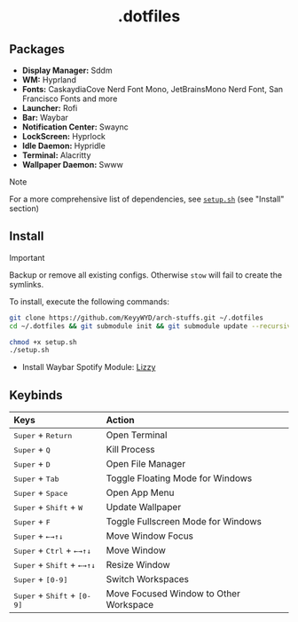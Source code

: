 <div align="center">

# .dotfiles

</div>

## Packages
 - **Display Manager:** Sddm
 - **WM:** Hyprland
 - **Fonts:** CaskaydiaCove Nerd Font Mono, JetBrainsMono Nerd Font, San Francisco Fonts and more
 - **Launcher:** Rofi
 - **Bar:** Waybar
 - **Notification Center:** Swaync
 - **LockScreen:** Hyprlock
 - **Idle Daemon:** Hypridle
 - **Terminal:** Alacritty
 - **Wallpaper Daemon:** Swww

> [!Note]
> For a more comprehensive list of dependencies, see [`setup.sh`](https://github.com/KeyyWYD/arch-stuffs/blob/main/setup.sh) (see "Install" section)

## Install

> [!IMPORTANT]
> Backup or remove all existing configs. Otherwise `stow` will fail to create the symlinks.

To install, execute the following commands:
```bash
git clone https://github.com/KeyyWYD/arch-stuffs.git ~/.dotfiles
cd ~/.dotfiles && git submodule init && git submodule update --recursive

chmod +x setup.sh
./setup.sh
```
 - Install Waybar Spotify Module: [Lizzy](https://github.com/stefur/lizzy)

## Keybinds

<div align="center">

| Keys | Action |
| :--- | :--- |
| <kbd>Super</kbd> + <kbd>Return</kbd> | Open Terminal |
| <kbd>Super</kbd> + <kbd>Q</kbd> | Kill Process |
| <kbd>Super</kbd> + <kbd>D</kbd> | Open File Manager |
| <kbd>Super</kbd> + <kbd>Tab</kbd> | Toggle Floating Mode for Windows |
| <kbd>Super</kbd> + <kbd>Space</kbd> | Open App Menu |
| <kbd>Super</kbd> + <kbd>Shift</kbd> + <kbd>W</kbd> | Update Wallpaper |
| <kbd>Super</kbd> + <kbd>F</kbd> | Toggle Fullscreen Mode for Windows |
| <kbd>Super</kbd> + <kbd>←</kbd><kbd>→</kbd><kbd>↑</kbd><kbd>↓</kbd> | Move Window Focus |
| <kbd>Super</kbd> + <kbd>Ctrl</kbd> + <kbd>←</kbd><kbd>→</kbd><kbd>↑</kbd><kbd>↓</kbd> | Move Window |
| <kbd>Super</kbd> + <kbd>Shift</kbd> + <kbd>←</kbd><kbd>→</kbd><kbd>↑</kbd><kbd>↓</kbd> | Resize Window |
| <kbd>Super</kbd> + <kbd>[0-9]</kbd> | Switch Workspaces |
| <kbd>Super</kbd> + <kbd>Shift</kbd> + <kbd>[0-9]</kbd> | Move Focused Window to Other Workspace |

</div>

